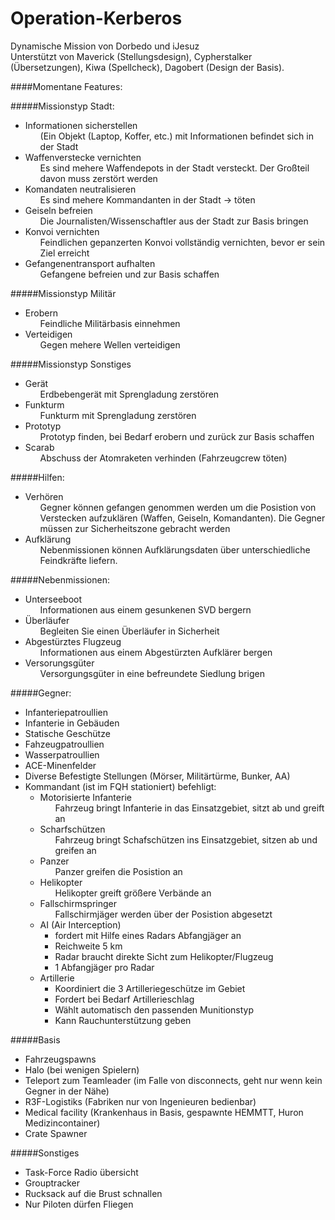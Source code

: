 # Operation-Kerberos
Dynamische Mission von Dorbedo und iJesuz </br>
Unterstützt von Maverick (Stellungsdesign), Cypherstalker (Übersetzungen), Kiwa (Spellcheck), Dagobert (Design der Basis).

####Momentane Features:

#####Missionstyp Stadt:<ul>
<li>Informationen sicherstellen<ul>(Ein Objekt (Laptop, Koffer, etc.) mit Informationen  befindet sich in der Stadt</ul></li>
<li>Waffenverstecke vernichten<ul>Es sind mehere Waffendepots in der Stadt versteckt. Der Großteil davon muss zerstört werden</ul></li>
<li>Komandaten neutralisieren<ul>Es sind mehere Kommandanten in der Stadt -> töten</ul></li>
<li>Geiseln befreien<ul>Die Journalisten/Wissenschaftler aus der Stadt zur Basis bringen</ul></li>
<li>Konvoi vernichten<ul>Feindlichen gepanzerten Konvoi vollständig vernichten, bevor er sein Ziel erreicht</ul></li>
<li>Gefangenentransport aufhalten<ul>Gefangene befreien und zur Basis schaffen</ul></li>
</ul>
#####Missionstyp Militär<ul>
<li>Erobern<ul>Feindliche Militärbasis einnehmen</ul></li>
<li>Verteidigen<ul>Gegen mehere Wellen verteidigen</ul></li>
</ul>
#####Missionstyp Sonstiges<ul>
<li>Gerät<ul>Erdbebengerät mit Sprengladung zerstören</ul></li>
<li>Funkturm<ul>Funkturm mit Sprengladung zerstören</ul></li>
<li>Prototyp<ul>Prototyp finden, bei Bedarf erobern und zurück zur Basis schaffen</ul></li>
<li>Scarab<ul>Abschuss der Atomraketen verhinden (Fahrzeugcrew töten)</ul></li>
</ul>
#####Hilfen:<ul>
<li>Verhören<ul>Gegner können gefangen genommen werden um die Posistion von Verstecken aufzuklären (Waffen, Geiseln, Komandanten). Die Gegner müssen zur Sicherheitszone gebracht werden</ul></li>
<li>Aufklärung<ul>Nebenmissionen können Aufklärungsdaten über unterschiedliche Feindkräfte liefern.</ul></li>
</ul>
#####Nebenmissionen:<ul>
<li>Unterseeboot<ul>Informationen aus einem gesunkenen SVD bergern</ul></li>
<li>Überläufer<ul>Begleiten Sie einen Überläufer in Sicherheit</ul></li>
<li>Abgestürztes Flugzeug<ul>Informationen aus einem Abgestürzten Aufklärer bergen</ul></li>
<li>Versorungsgüter<ul>Versorgungsgüter in eine befreundete Siedlung brigen</ul></li>
</ul>
#####Gegner:<ul>
<li>Infanteriepatroullien
<li>Infanterie in Gebäuden
<li>Statische Geschütze
<li>Fahzeugpatroullien
<li>Wasserpatroullien
<li>ACE-Minenfelder
<li>Diverse Befestigte Stellungen (Mörser, Militärtürme, Bunker, AA)
<li>Kommandant (ist im FQH stationiert) befehligt:<ul>
<li>Motorisierte Infanterie<ul>Fahrzeug bringt Infanterie in das Einsatzgebiet, sitzt ab und greift an</ul></li>
<li>Scharfschützen<ul>Fahrzeug bringt Schafschützen ins Einsatzgebiet, sitzen ab und greifen an</ul></li>
<li>Panzer<ul>Panzer greifen die Posistion an</ul></li>
<li>Helikopter<ul>Helikopter greift größere Verbände an</ul></li>
<li>Fallschirmspringer<ul>Fallschirmjäger werden über der Posistion abgesetzt</ul></li>
<li>AI (Air Interception)<ul><li>fordert mit Hilfe eines Radars Abfangjäger an</li>
<li>Reichweite 5 km</li>
<li>Radar braucht direkte Sicht zum Helikopter/Flugzeug</li>
<li>1 Abfangjäger pro Radar</li></ul></li>
<li>Artillerie<ul><li>Koordiniert die 3 Artilleriegeschütze im Gebiet</li>
<li>Fordert bei Bedarf Artillerieschlag</li>
<li>Wählt automatisch den passenden Munitionstyp</li>
<li>Kann Rauchunterstützung geben</li></ul></li>
</ul></ul>
#####Basis<ul>
<li>Fahrzeugspawns</li>
<li>Halo (bei wenigen Spielern)</li>
<li>Teleport zum Teamleader (im Falle von disconnects, geht nur wenn kein Gegner in der Nähe)</li>
<li>R3F-Logistiks (Fabriken nur von Ingenieuren bedienbar)</li>
<li>Medical facility (Krankenhaus in Basis, gespawnte HEMMTT, Huron Medizincontainer)</li>
<li>Crate Spawner</li>
</ul>
#####Sonstiges<ul>
<li>Task-Force Radio übersicht</li>
<li>Grouptracker</li>
<li>Rucksack auf die Brust schnallen</li>
<li>Nur Piloten dürfen Fliegen</ul></li>
